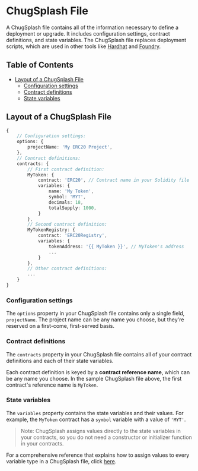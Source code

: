 # ChugSplash File

A ChugSplash file contains all of the information necessary to define a deployment or upgrade. It includes configuration settings, contract definitions, and state variables. The ChugSplash file replaces deployment scripts, which are used in other tools like [Hardhat](https://hardhat.org/hardhat-runner/docs/guides/deploying) and [Foundry](https://book.getfoundry.sh/tutorials/solidity-scripting).

## Table of Contents

- [Layout of a ChugSplash File](#layout-of-a-chugsplash-file)
  - [Configuration settings](#configuration-settings)
  - [Contract definitions](#contract-definitions)
  - [State variables](#state-variables)

## Layout of a ChugSplash File

```ts
{
    // Configuration settings:
    options: {
        projectName: 'My ERC20 Project',
    },
    // Contract definitions:
    contracts: {
        // First contract definition:
        MyToken: {
            contract: 'ERC20', // Contract name in your Solidity file
            variables: {
                name: 'My Token',
                symbol: 'MYT',
                decimals: 18,
                totalSupply: 1000,
            }
        },
        // Second contract definition:
        MyTokenRegistry: {
            contract: 'ERC20Registry',
            variables: {
                tokenAddress: '{{ MyToken }}', // MyToken's address
                ...
            }
        },
        // Other contract definitions:
        ...
    }
}
```

### Configuration settings

The `options` property in your ChugSplash file contains only a single field, `projectName`. The project name can be any name you choose, but they're reserved on a first-come, first-served basis.

### Contract definitions

The `contracts` property in your ChugSplash file contains all of your contract definitions and each of their state variables.

Each contract definition is keyed by a **contract reference name**, which can be any name you choose. In the sample ChugSplash file above, the first contract's reference name is `MyToken`.

### State variables

The `variables` property contains the state variables and their values. For example, the `MyToken` contract has a `symbol` variable with a value of `'MYT'`.

> Note: ChugSplash assigns values directly to the state variables in your contracts, so you do not need a constructor or initializer function in your contracts.

For a comprehensive reference that explains how to assign values to every variable type in a ChugSplash file, click [here](https://github.com/chugsplash/chugsplash/blob/develop/docs/variables.md).
